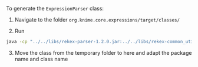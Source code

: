 To generate the `ExpressionParser` class:

1. Navigate to the folder `org.knime.core.expressions/target/classes/`

2. Run

```sh
java -cp "../../libs/rekex-parser-1.2.0.jar:../../libs/rekex-common_util-1.2.0.jar:../../libs/rekex-grammar-1.2.0.jar:../../libs/rekex-regexp-1.2.0.jar:../../libs/javassist-3.30.2-GA.jar:." org.knime.core.expressions.parser.ExpressionGrammar
```

3. Move the class from the temporary folder to here and adapt the package name and class name

